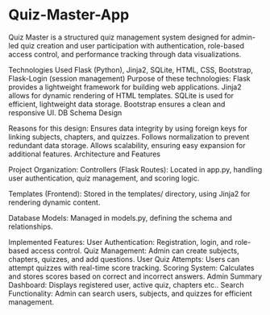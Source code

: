 # Quiz-Master-App
Quiz Master is a structured quiz management system designed for admin-led quiz creation and user participation with authentication, role-based access control, and performance tracking through data visualizations.

Technologies Used
 Flask (Python),  Jinja2, SQLite, HTML, CSS, Bootstrap, Flask-Login (session management) 
Purpose of these technologies:
Flask provides a lightweight framework for building web applications.
Jinja2 allows for dynamic rendering of HTML templates.
SQLite is used for efficient, lightweight data storage.
Bootstrap ensures a clean and responsive UI.
DB Schema Design

Reasons for this design:
Ensures data integrity by using foreign keys for linking subjects, chapters, and quizzes.
Follows normalization to prevent redundant data storage.
Allows scalability, ensuring easy expansion for additional features.
Architecture and Features
 


Project Organization:
Controllers (Flask Routes): Located in app.py, handling user authentication, quiz management, and scoring logic.


Templates (Frontend): Stored in the templates/ directory, using Jinja2 for rendering dynamic content.
 
Database Models: Managed in models.py, defining the schema and relationships.


Implemented Features:
User Authentication: Registration, login, and role-based access control.
Quiz Management: Admin can create subjects, chapters, quizzes, and add questions.
User Quiz Attempts: Users can attempt quizzes with real-time score tracking.
Scoring System: Calculates and stores scores based on correct and incorrect answers.
Admin Summary Dashboard: Displays registered user, active quiz, chapters etc..
Search Functionality: Admin can search users, subjects, and quizzes for efficient management. 
